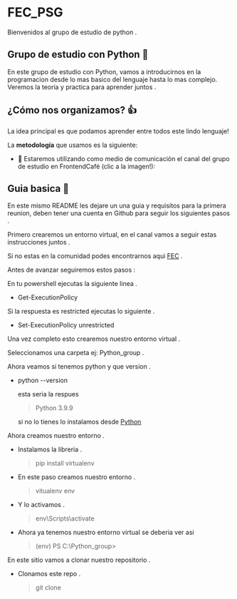 # FEC_PSG
Bienvenidos al grupo de estudio de python .

## Grupo de estudio con Python 🐍

En este grupo de estudio con Python, vamos a introducirnos
en la programacion desde lo mas basico del lenguaje hasta
lo mas complejo. Veremos la teoria y practica para aprender
juntos .


## ¿Cómo nos organizamos? 👍
La idea principal es que podamos aprender entre todos este lindo lenguaje!

La **metodología** que usamos es la siguiente:
- 📢 Estaremos utilizando como medio de comunicación el canal del grupo de estudio en FrontendCafé (clic a la imagen!):


## Guia basica 🐍

En este mismo README les dejare un una guia y requisitos para 
la primera reunion, deben tener una cuenta en Github para seguir
los siguientes pasos .

Primero crearemos un entorno virtual, 
en el canal vamos a seguir estas instrucciones juntos .

Si no estas en la comunidad podes encontrarnos aqui [FEC] .

[FEC]: https://discord.gg/frontendcafe


Antes de avanzar seguiremos estos pasos :

En tu powershell ejecutas la siguiente linea .

* Get-ExecutionPolicy

Si la respuesta es restricted ejecutas lo siguiente .

* Set-ExecutionPolicy unrestricted

Una vez completo esto crearemos nuestro entorno virtual .


Seleccionamos una carpeta ej: Python_group .

Ahora veamos si tenemos python y que version .

* python --version

    esta seria la respues 
    
    >Python 3.9.9

    si no lo tienes lo instalamos desde [Python]

    [Python]: https://www.python.org/ftp/python/3.9.10/python-3.9.10-embed-amd64.zip

Ahora creamos nuestro entorno .

* Instalamos la libreria .
    > pip install virtualenv

* En este paso creamos nuestro entorno .
    
    > vitualenv env


* Y lo activamos .
    > env\Scripts\activate


* Ahora ya tenemos nuestro entorno virtual se deberia ver asi 
    
    > (env) PS C:\Python_group>

En este sitio vamos a clonar nuestro repositorio .

* Clonamos este repo .

    > git clone 